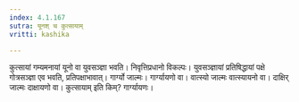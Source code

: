 ```yaml
---
index: 4.1.167
sutra: यूनश् च कुत्सायाम्
vritti: kashika

---
```

कुत्सायां गम्यमनायां यूनो वा युवसञ्ज्ञा भवति। निवृत्तिप्रधानो विकल्पः। युवसञ्ज्ञायां प्रतिषिद्धायां पक्षे गोत्रसञ्ज्ञा एव भवति, प्रतिपक्षाभावात्। गार्ग्यो जाल्मः। गार्ग्यायणो वा। वात्स्यो जाल्मः वात्स्यायनो वा। दाक्षिर् जाल्मः दाक्षायणो वा। कुत्सायाम् इति किम्? गार्ग्यायणः।